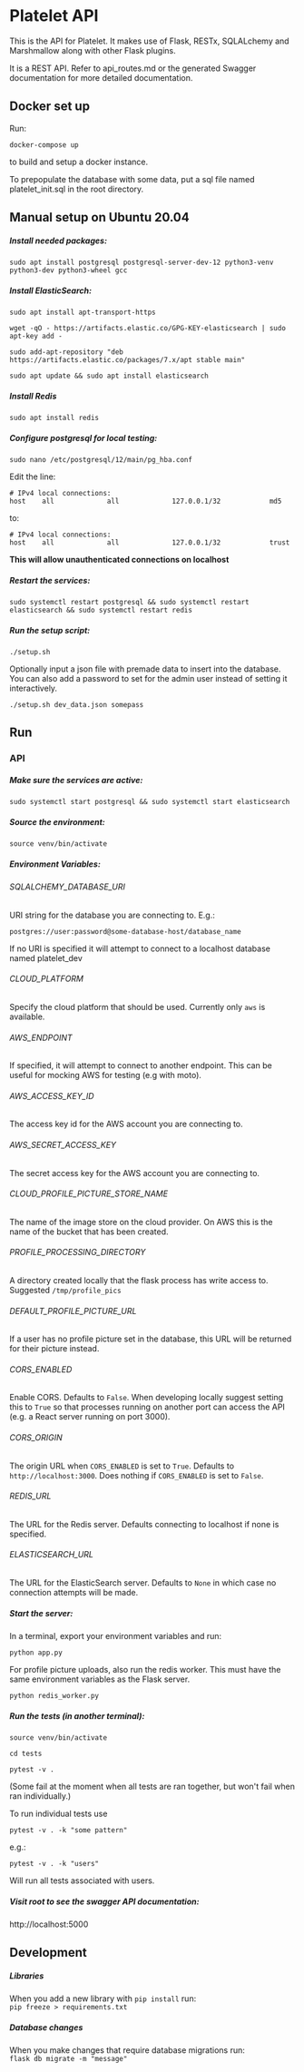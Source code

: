 # Platelet API

This is the API for Platelet. It makes use of Flask, RESTx, SQLALchemy and Marshmallow along with other Flask plugins.

It is a REST API. Refer to api_routes.md or the generated Swagger documentation for more detailed documentation.

## Docker set up

Run:

`docker-compose up`

to build and setup a docker instance.

To prepopulate the database with some data, put a sql file named platelet_init.sql in the root directory.

## Manual setup on Ubuntu 20.04
##### Install needed packages:
`sudo apt install postgresql postgresql-server-dev-12 python3-venv python3-dev python3-wheel gcc`

##### Install ElasticSearch:
`sudo apt install apt-transport-https`

`wget -qO - https://artifacts.elastic.co/GPG-KEY-elasticsearch | sudo apt-key add -`

`sudo add-apt-repository "deb https://artifacts.elastic.co/packages/7.x/apt stable main"`

`sudo apt update && sudo apt install elasticsearch`

##### Install Redis

`sudo apt install redis`

##### Configure postgresql for local testing:
`sudo nano /etc/postgresql/12/main/pg_hba.conf`

Edit the line:
```
# IPv4 local connections:
host    all             all             127.0.0.1/32            md5
```
to:
```
# IPv4 local connections:
host    all             all             127.0.0.1/32            trust
```
**This will allow unauthenticated connections on localhost**

##### Restart the services:
`sudo systemctl restart postgresql && sudo systemctl restart elasticsearch && sudo systemctl restart redis`

##### Run the setup script:
`./setup.sh`

Optionally input a json file with premade data to insert into the database. You can also add a password to set for the admin user instead of setting it interactively.

`./setup.sh dev_data.json somepass`

## Run

### API

##### Make sure the services are active:
`sudo systemctl start postgresql && sudo systemctl start elasticsearch`

##### Source the environment:
`source venv/bin/activate`

##### Environment Variables:

###### SQLALCHEMY_DATABASE_URI
URI string for the database you are connecting to. E.g.:

`postgres://user:password@some-database-host/database_name`

If no URI is specified it will attempt to connect to a localhost database named platelet_dev

###### CLOUD_PLATFORM

Specify the cloud platform that should be used. Currently only `aws` is available.

###### AWS_ENDPOINT

If specified, it will attempt to connect to another endpoint. This can be useful for mocking AWS for testing (e.g with moto).

###### AWS_ACCESS_KEY_ID

The access key id for the AWS account you are connecting to.

###### AWS_SECRET_ACCESS_KEY

The secret access key for the AWS account you are connecting to.

###### CLOUD_PROFILE_PICTURE_STORE_NAME

The name of the image store on the cloud provider. On AWS this is the name of the bucket that has been created.

###### PROFILE_PROCESSING_DIRECTORY

A directory created locally that the flask process has write access to. Suggested `/tmp/profile_pics`

###### DEFAULT_PROFILE_PICTURE_URL

If a user has no profile picture set in the database, this URL will be returned for their picture instead.

###### CORS_ENABLED

Enable CORS. Defaults to `False`.
When developing locally suggest setting this to `True` so that processes running on another port can access the API (e.g. a React server running on port 3000).

###### CORS_ORIGIN

The origin URL when `CORS_ENABLED` is set to `True`. Defaults to `http://localhost:3000`. Does nothing if `CORS_ENABLED` is set to `False`.

###### REDIS_URL

The URL for the Redis server. Defaults connecting to localhost if none is specified.

###### ELASTICSEARCH_URL

The URL for the ElasticSearch server. Defaults to `None` in which case no connection attempts will be made.

##### Start the server:

In a terminal, export your environment variables and run:

`python app.py`

For profile picture uploads, also run the redis worker. This must have the same environment variables as the Flask server.

`python redis_worker.py`

##### Run the tests (in another terminal):
`source venv/bin/activate`

`cd tests`

`pytest -v .`

(Some fail at the moment when all tests are ran together, but won't fail when ran individually.)

To run individual tests use

`pytest -v . -k "some pattern"`

e.g.:

`pytest -v . -k "users"`

Will run all tests associated with users.

##### Visit root to see the swagger API documentation:

http://localhost:5000

## Development
##### Libraries

When you add a new library with `pip install` run:  
`pip freeze > requirements.txt`

##### Database changes

When you make changes that require database migrations run:  
`flask db migrate -m "message"`
